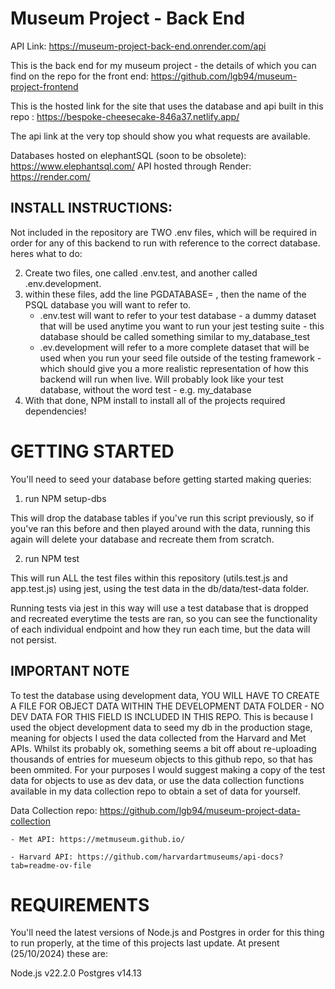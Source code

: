 # Museum Project - Back End

API Link: https://museum-project-back-end.onrender.com/api

This is the back end for my museum project - the details of which you can find on the repo for the front end: https://github.com/lgb94/museum-project-frontend

This is the hosted link for the site that uses the database and api built in this repo : https://bespoke-cheesecake-846a37.netlify.app/

The api link at the very top should show you what requests are available.

Databases hosted on elephantSQL (soon to be obsolete): https://www.elephantsql.com/
API hosted through Render: https://render.com/

## INSTALL INSTRUCTIONS:

Not included in the repository are TWO .env files, which will be required in order for any of this backend to run with reference to the correct database. heres what to do:

2. Create two files, one called .env.test, and another called .env.development.
3. within these files, add the line PGDATABASE= , then the name of the PSQL database you will want to refer to.
    - .env.test will want to refer to your test database - a dummy dataset that will be used anytime you want to run your jest testing suite - this database should be called something similar to my_database_test
    - .ev.development will refer to a more complete dataset that will be used when you run your seed file outside of the testing framework - which should give you a more realistic representation of how this backend will run when live. Will probably look like your test database, without the word test - e.g. my_database
4. With that done, NPM install to install all of the projects required dependencies!

# GETTING STARTED

You'll need to seed your database before getting started making queries:

1. run NPM setup-dbs 

This will drop the database tables if you've run this script previously, so if you've ran this before and then played around with the data, running this again will delete your database and recreate them from scratch. 

2. run NPM test

This will run ALL the test files within this repository (utils.test.js and app.test.js) using jest, using the test data in the db/data/test-data folder.

Running tests via jest in this way will use a test database that is dropped and recreated everytime the tests are ran, so you can see the functionality of each individual endpoint and how they run each time, but the data will not persist. 

## IMPORTANT NOTE

To test the database using development data, YOU WILL HAVE TO CREATE A FILE FOR OBJECT DATA WITHIN THE DEVELOPMENT DATA FOLDER - NO DEV DATA FOR THIS FIELD IS INCLUDED IN THIS REPO. This is because I used the object development data to seed my db in the production stage, meaning for objects I used the data collected from the Harvard and Met APIs. Whilst its probably ok, something seems a bit off about re-uploading thousands of entries for mueseum objects to this github repo, so that has been ommited. For your purposes I would suggest making a copy of the test data for objects to use as dev data, or use the data collection functions available in my data collection repo to obtain a set of data for yourself.

Data Collection repo: https://github.com/lgb94/museum-project-data-collection

    - Met API: https://metmuseum.github.io/
    
    - Harvard API: https://github.com/harvardartmuseums/api-docs?tab=readme-ov-file

# REQUIREMENTS

You'll need the latest versions of Node.js and Postgres in order for this thing to run properly, at the time of this projects last update. At present (25/10/2024) these are:

Node.js v22.2.0
Postgres v14.13
